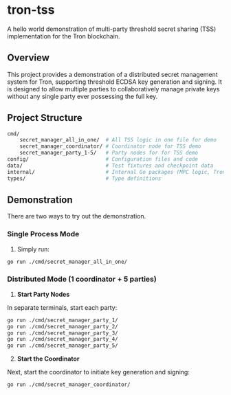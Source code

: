 # tron-tss

A hello world demonstration of multi-party threshold secret sharing (TSS) implementation for the Tron blockchain.

## Overview

This project provides a demonstration of a distributed secret management system for Tron, supporting threshold ECDSA key generation and signing. It is designed to allow multiple parties to collaboratively manage private keys without any single party ever possessing the full key.

## Project Structure

```bash
cmd/
    secret_manager_all_in_one/  # All TSS logic in one file for demo
    secret_manager_coordinator/ # Coordinator node for TSS demo
    secret_manager_party_1-5/   # Party nodes for for TSS demo
config/                         # Configuration files and code
data/                           # Test fixtures and checkpoint data
internal/                       # Internal Go packages (MPC logic, Tron integration, utilities)
types/                          # Type definitions
```

## Demonstration

There are two ways to try out the demonstration.

### Single Process Mode

1. Simply run:

```bash
go run ./cmd/secret_manager_all_in_one/
```

### Distributed Mode (1 coordinator + 5 parties)

1. **Start Party Nodes**

In separate terminals, start each party:

```bash
go run ./cmd/secret_manager_party_1/
go run ./cmd/secret_manager_party_2/
go run ./cmd/secret_manager_party_3/
go run ./cmd/secret_manager_party_4/
go run ./cmd/secret_manager_party_5/
```

2. **Start the Coordinator**

Next, start the coordinator to initiate key generation and signing:

```bash
go run ./cmd/secret_manager_coordinator/
```
